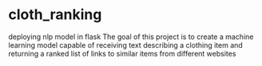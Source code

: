 # cloth_ranking
deploying nlp model in flask
The goal of this project is to create a machine learning model capable of receiving text describing a clothing item and returning a ranked list of links to similar items from different websites
